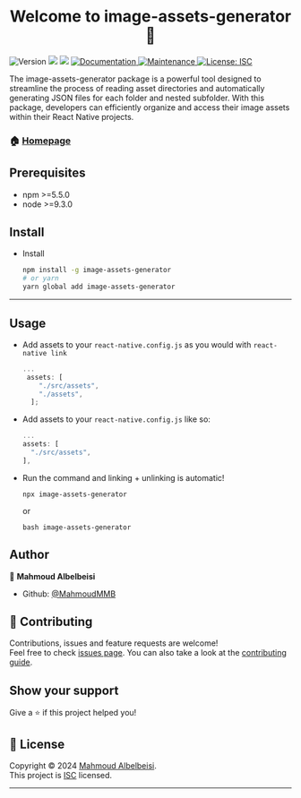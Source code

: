 <h1 align="center">Welcome to image-assets-generator 👋</h1>
<p>
  <img alt="Version" src="https://img.shields.io/badge/version-1.0.0-blue.svg?cacheSeconds=2592000" />
  <img src="https://img.shields.io/badge/npm-%3E%3D5.5.0-blue.svg" />
  <img src="https://img.shields.io/badge/node-%3E%3D9.3.0-blue.svg" />
  <a href="https://github.com/MahmoudMMB/image-assets-generator#readme" target="_blank">
    <img alt="Documentation" src="https://img.shields.io/badge/documentation-yes-brightgreen.svg" />
  </a>
  <a href="https://github.com/MahmoudMMB/image-assets-generator/graphs/commit-activity" target="_blank">
    <img alt="Maintenance" src="https://img.shields.io/badge/Maintained%3F-yes-green.svg" />
  </a>
  <a href="https://github.com/MahmoudMMB/image-assets-generator/blob/master/LICENSE" target="_blank">
    <img alt="License: ISC" src="https://img.shields.io/github/license/MahmoudMMB/image-assets-generator" />
  </a>
</p>

The image-assets-generator package is a powerful tool designed to streamline the process of reading asset directories and automatically generating JSON files for each folder and nested subfolder. With this package, developers can efficiently organize and access their image assets within their React Native projects.

### 🏠 [Homepage](https://github.com/MahmoudMMB/image-assets-generator#readme)

## Prerequisites

- npm >=5.5.0
- node >=9.3.0

## Install
* Install
  ```bash
  npm install -g image-assets-generator
  # or yarn
  yarn global add image-assets-generator
  ```

*** 

## Usage
* Add assets to your `react-native.config.js` as you would with `react-native link`
  ```js
  ...
   assets: [
      "./src/assets", 
      "./assets",
    ];
  ```
* Add assets to your `react-native.config.js` like so:
  ```js
  ...
  assets: [
    "./src/assets",
  ], 
  ```

* Run the command and linking + unlinking is automatic!
  ```
  npx image-assets-generator
  ```
  or 
  ```
  bash image-assets-generator
  ```
## Author

👤 **Mahmoud Albelbeisi**

* Github: [@MahmoudMMB](https://github.com/MahmoudMMB)

## 🤝 Contributing

Contributions, issues and feature requests are welcome!<br />Feel free to check [issues page](https://github.com/MahmoudMMB/image-assets-generator/issues). You can also take a look at the [contributing guide](https://github.com/MahmoudMMB/image-assets-generator/blob/master/CONTRIBUTING.md).

## Show your support

Give a ⭐️ if this project helped you!

## 📝 License

Copyright © 2024 [Mahmoud Albelbeisi](https://github.com/MahmoudMMB).<br />
This project is [ISC](https://github.com/MahmoudMMB/image-assets-generator/blob/master/LICENSE) licensed.

*** 